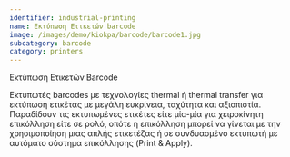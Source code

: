 ```yaml
---
identifier: industrial-printing
name: Εκτύπωση Ετικετών barcode
image: /images/demo/kiokpa/barcode/barcode1.jpg
subcategory: barcode
category: printers
---
```





Εκτύπωση Ετικετών Barcode

Eκτυπωτές barcodes με τεχνολογίες thermal ή thermal transfer για εκτύπωση ετικέτας με μεγάλη ευκρίνεια, ταχύτητα και αξιοπιστία. Παραδίδουν τις εκτυπωμένες ετικέτες είτε μία-μία για χειροκίνητη επικόλληση είτε σε ρολό, οπότε η επικόλληση μπορεί να γίνεται με την χρησιμοποίηση μιας απλής ετικετέζας ή σε συνδυασμένο εκτυπωτή με αυτόματο σύστημα επικόλλησης (Print & Apply).

